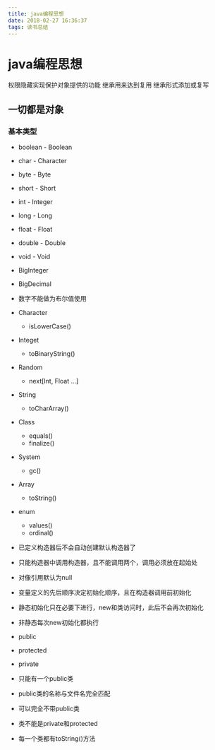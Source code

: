 ```yaml
---
title: java编程思想
date: 2018-02-27 16:36:37
tags: 读书总结
---
```


# java编程思想

权限隐藏实现保护对象提供的功能
继承用来达到复用
继承形式添加或复写

## 一切都是对象

### 基本类型
- boolean - Boolean
- char - Character
- byte - Byte
- short - Short
- int - Integer
- long - Long
- float - Float
- double - Double
- void - Void

- BigInteger
- BigDecimal

- 数字不能做为布尔值使用


- Character
    + isLowerCase()
- Integet
    + toBinaryString()
- Random
    + next\[Int, Float ...\]
- String
    + toCharArray()
- Class
    + equals()
    + finalize()
- System
    + gc()
- Array
    + toString()
- enum
    + values()
    + ordinal()

- 已定义构造器后不会自动创建默认构造器了
- 只能构造器中调用构造器，且不能调用两个，调用必须放在起始处
- 对像引用默认为null
- 变量定义的先后顺序决定初始化顺序，且在构造器调用前初始化
- 静态初始化只在必要下进行，new和类访问时，此后不会再次初始化
- 非静态每次new初始化都执行

- public
- protected
- private

- 只能有一个public类
- public类的名称与文件名完全匹配
- 可以完全不带public类
- 类不能是private和protected

- 每一个类都有toString()方法




